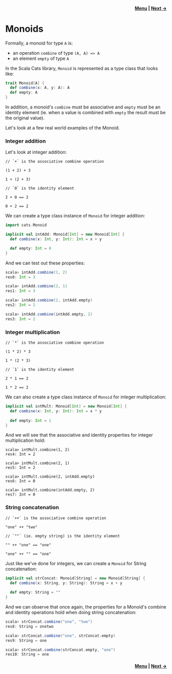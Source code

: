 <h4 align="right">
    <a href="lesson3.md">Menu</a> |
    <a href="lesson3_2_semigroups.md">Next →</a>
</h4>

<h1>Monoids</h1>

Formally, a monoid for type `A` is:

  - an operation `combine` of type `(A, A) => A`
  - an element `empty` of type `A`

In the Scala Cats library, `Monoid` is represented as a type class that looks like:

```scala
trait Monoid[A] {
  def combine(x: A, y: A): A
  def empty: A
}
```

In addition, a monoid's `combine` must be associative and `empty` must be an identity element (ie. when a value is 
combined with `empty` the result must be the original value).

Let's look at a few real world examples of the Monoid.

<h3>Integer addition</h3>

Let's look at integer addition:

```
// `+` is the associative combine operation

(1 + 2) + 3

1 + (2 + 3)

// `0` is the identity element

2 + 0 == 2

0 + 2 == 2
```

We can create a type class instance of `Monoid` for integer addition:

```scala
import cats.Monoid

implicit val intAdd: Monoid[Int] = new Monoid[Int] {
  def combine(x: Int, y: Int): Int = x + y

  def empty: Int = 0
}
```

And we can test out these properties:

```scala
scala> intAdd.combine(1, 2)
res0: Int = 3

scala> intAdd.combine(2, 1)
res1: Int = 3

scala> intAdd.combine(2, intAdd.empty)
res2: Int = 2

scala> intAdd.combine(intAdd.empty, 2)
res3: Int = 2
```

<h3>Integer multiplication</h3>

```
// `*` is the associative combine operation

(1 * 2) * 3

1 * (2 * 3)

// `1` is the identity element

2 * 1 == 2

1 * 2 == 2
```

We can also create a type class instance of `Monoid` for integer multiplication:

```scala
implicit val intMult: Monoid[Int] = new Monoid[Int] {
  def combine(x: Int, y: Int): Int = x * y
  
  def empty: Int = 1
}
```

And we will see that the associative and identity properties for integer multiplication hold:

```
scala> intMult.combine(1, 2)
res4: Int = 2

scala> intMult.combine(2, 1)
res5: Int = 2

scala> intMult.combine(2, intAdd.empty)
res6: Int = 0

scala> intMult.combine(intAdd.empty, 2)
res7: Int = 0
```

<h3>String concatenation</h3>

```
// `++` is the associative combine operation

"one" ++ "two"

// `""` (ie. empty string) is the identity element

"" ++ "one" == "one"

"one" ++ "" == "one"
```

Just like we've done for integers, we can create a `Monoid` for String concatenation:

```scala
implicit val strConcat: Monoid[String] = new Monoid[String] {
  def combine(x: String, y: String): String = x + y
  
  def empty: String = ""
}
```

And we can observe that once again, the properties for a Monoid's combine and identity operations hold when doing string
concatenation:

```scala
scala> strConcat.combine("one", "two")
res8: String = onetwo

scala> strConcat.combine("one", strConcat.empty)
res9: String = one

scala> strConcat.combine(strConcat.empty, "one")
res10: String = one
```

<h4 align="right">
    <a href="lesson3.md">Menu</a> |
    <a href="lesson3_2_semigroups.md">Next →</a>
</h4>